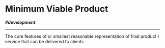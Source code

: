 # Minimum Viable Product

***\#development***

---

The core features of or smallest reasonable representation of final product / service that can be delivered to clients
